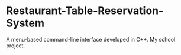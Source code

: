 # Restaurant-Table-Reservation-System
A menu-based command-line interface developed in C++. My school project.
